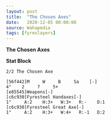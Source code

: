 ```yaml
---
layout: post
title:  "The Chosen Axes"
date:   2020-12-05 00:00:00
source: Wahapedia
tags: [fyreslayers]
---
```


**The Chosen Axes**

**Stat Block**
```
2/2 The Chosen Axe
```

```
[56f442]M     W     B     Sa    [-]
4"    2     7     5+    
[e85545]Weapons[-]
[c6c930]Fyresteel Handaxes[-]
1"     A:2    H:3+   W:3+   R:-    D:1   
[c6c930]Fyresteel Great Axe[-]
1"     A:2    H:3+   W:4+   R:-1   D:2   
```
    